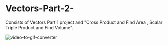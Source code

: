 # Vectors-Part-2-
Consists of Vectors Part 1 project and "Cross Product and Find Area , Scalar Triple Product and Find Volume".

![video-to-gif-converter](https://user-images.githubusercontent.com/65425355/158894505-d4a1e6b1-8b79-4849-a51b-0a9ebf66bd07.gif)
